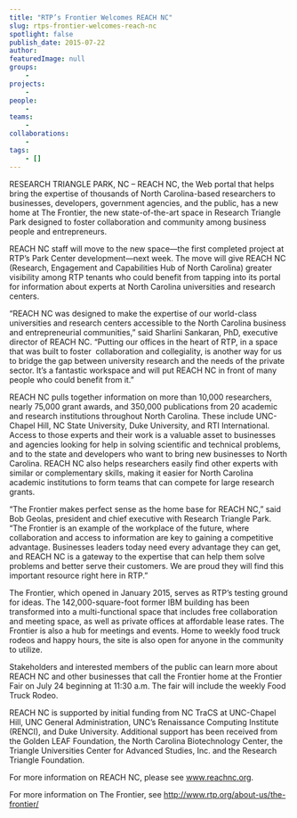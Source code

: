 ```yaml
---
title: "RTP’s Frontier Welcomes REACH NC"
slug: rtps-frontier-welcomes-reach-nc
spotlight: false
publish_date: 2015-07-22
author: 
featuredImage: null
groups:
    - 
projects:
    - 
people:
    - 
teams: 
    - 
collaborations:
    - 
tags:
    - []
---
```

RESEARCH TRIANGLE PARK, NC – REACH NC, the Web portal that helps bring the expertise of thousands of North Carolina-based researchers to businesses, developers, government agencies, and the public, has a new home at The Frontier, the new state-of-the-art space in Research Triangle Park designed to foster collaboration and community among business people and entrepreneurs.

<!--more-->

REACH NC staff will move to the new space—the first completed project at RTP’s Park Center development—next week. The move will give REACH NC (Research, Engagement and Capabilities Hub of North Carolina) greater visibility among RTP tenants who could benefit from tapping into its portal for information about experts at North Carolina universities and research centers.

“REACH NC was designed to make the expertise of our world-class universities and research centers accessible to the North Carolina business and entrepreneurial communities,” said Sharlini Sankaran, PhD, executive director of REACH NC. “Putting our offices in the heart of RTP, in a space that was built to foster  collaboration and collegiality, is another way for us to bridge the gap between university research and the needs of the private sector. It’s a fantastic workspace and will put REACH NC in front of many people who could benefit from it.”

REACH NC pulls together information on more than 10,000 researchers, nearly 75,000 grant awards, and 350,000 publications from 20 academic and research institutions throughout North Carolina. These include UNC-Chapel Hill, NC State University, Duke University, and RTI International. Access to those experts and their work is a valuable asset to businesses and agencies looking for help in solving scientific and technical problems, and to the state and developers who want to bring new businesses to North Carolina. REACH NC also helps researchers easily find other experts with similar or complementary skills, making it easier for North Carolina academic institutions to form teams that can compete for large research grants.

“The Frontier makes perfect sense as the home base for REACH NC,” said Bob Geolas, president and chief executive with Research Triangle Park. “The Frontier is an example of the workplace of the future, where collaboration and access to information are key to gaining a competitive advantage. Businesses leaders today need every advantage they can get, and REACH NC is a gateway to the expertise that can help them solve problems and better serve their customers. We are proud they will find this important resource right here in RTP.”

The Frontier, which opened in January 2015, serves as RTP’s testing ground for ideas. The 142,000-square-foot former IBM building has been transformed into a multi-functional space that includes free collaboration and meeting space, as well as private offices at affordable lease rates. The Frontier is also a hub for meetings and events. Home to weekly food truck rodeos and happy hours, the site is also open for anyone in the community to utilize.

Stakeholders and interested members of the public can learn more about REACH NC and other businesses that call the Frontier home at the Frontier Fair on July 24 beginning at 11:30 a.m. The fair will include the weekly Food Truck Rodeo.

REACH NC is supported by initial funding from NC TraCS at UNC-Chapel Hill, UNC General Administration, UNC’s Renaissance Computing Institute (RENCI), and Duke University. Additional support has been received from the Golden LEAF Foundation, the North Carolina Biotechnology Center, the Triangle Universities Center for Advanced Studies, Inc. and the Research Triangle Foundation.

For more information on REACH NC, please see <a href="http://www.reachnc.org">www.reachnc.org</a>.

For more information on The Frontier, see <a href="http://www.rtp.org/about-us/the-frontier/">http://www.rtp.org/about-us/the-frontier/</a>

&nbsp;
